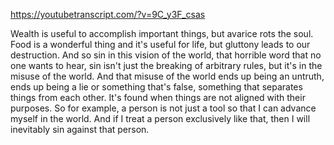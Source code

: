 https://youtubetranscript.com/?v=9C_y3F_csas

 Wealth is useful to accomplish important things, but avarice rots the soul. Food is a wonderful thing and it's useful for life, but gluttony leads to our destruction. And so sin in this vision of the world, that horrible word that no one wants to hear, sin isn't just the breaking of arbitrary rules, but it's in the misuse of the world. And that misuse of the world ends up being an untruth, ends up being a lie or something that's false, something that separates things from each other. It's found when things are not aligned with their purposes. So for example, a person is not just a tool so that I can advance myself in the world. And if I treat a person exclusively like that, then I will inevitably sin against that person.